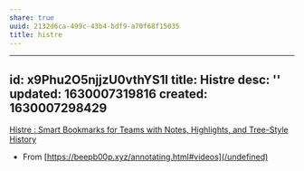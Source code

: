 ```yaml
---
share: true
uuid: 2132d6ca-499c-43b4-bdf9-a70f68f15035
title: histre
---
```

---
id: x9Phu2O5njjzU0vthYS1I
title: Histre
desc: ''
updated: 1630007319816
created: 1630007298429
---


[Histre : Smart Bookmarks for Teams with Notes, Highlights, and Tree-Style History](https://histre.com/)

* From [https://beepb00p.xyz/annotating.html#videos](/undefined)